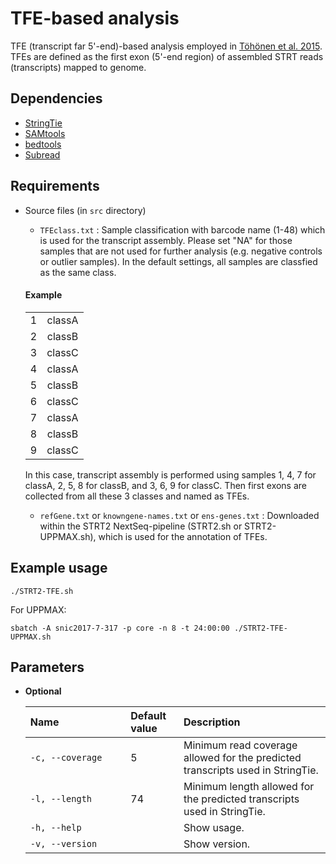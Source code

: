 # TFE-based analysis

TFE (transcript far 5'-end)-based analysis employed in [Töhönen et al. 2015](https://doi.org/10.1038/ncomms9207). TFEs are defined as the first exon (5'-end region) of assembled STRT reads (transcripts) mapped to genome.  

## Dependencies
- [StringTie](https://ccb.jhu.edu/software/stringtie/)
- [SAMtools](http://samtools.sourceforge.net/)
- [bedtools](https://bedtools.readthedocs.io/en/latest/)
- [Subread](http://subread.sourceforge.net/)

## Requirements
- Source files (in `src` directory)
  - `TFEclass.txt` : Sample classification with barcode name (1-48) which is used for the transcript assembly. Please set "NA" for those samples that are not used for further analysis (e.g. negative controls or outlier samples). In the default settings, all samples are classfied as the same class.
   #### Example
     |     |     |
     | :-: | :-: |
     | 1 | classA | 
     | 2 | classB | 
     | 3 | classC | 
     | 4 | classA | 
     | 5 | classB | 
     | 6 | classC | 
     | 7 | classA | 
     | 8 | classB | 
     | 9 | classC | 
    
  In this case, transcript assembly is performed using samples 1, 4, 7 for classA, 2, 5, 8 for classB, and 3, 6, 9 for classC. Then first exons are collected from all these 3 classes and named as TFEs.  
  - `refGene.txt` or `knowngene-names.txt` or `ens-genes.txt` : Downloaded within the STRT2 NextSeq-pipeline (STRT2.sh or STRT2-UPPMAX.sh), which is used for the annotation of TFEs.
  
## Example usage
```
./STRT2-TFE.sh
```
For UPPMAX:
```
sbatch -A snic2017-7-317 -p core -n 8 -t 24:00:00 ./STRT2-TFE-UPPMAX.sh
```

## Parameters
- __Optional__

   | Name&nbsp;&nbsp;&nbsp;&nbsp;&nbsp;&nbsp;&nbsp;&nbsp;&nbsp;&nbsp;&nbsp;&nbsp;&nbsp;&nbsp;&nbsp;&nbsp;&nbsp;&nbsp;&nbsp;&nbsp;&nbsp;&nbsp;&nbsp;|Default value|Description|
   | :--- | :--- | :--- |
   | `-c, --coverage` | 5 | Minimum read coverage allowed for the predicted transcripts used in StringTie.|
   | `-l, --length` | 74 | Minimum length allowed for the predicted transcripts used in StringTie.|
   | `-h, --help`| | Show usage.|
   | `-v, --version`| | Show version.|


